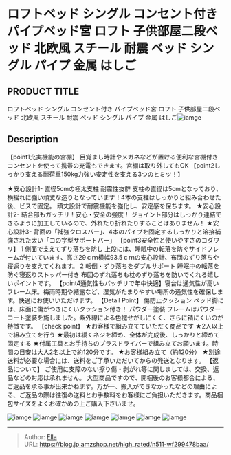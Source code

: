 # ロフトベッド シングル コンセント付き パイプベッド宮 ロフト 子供部屋二段ベッド 北欧風 スチール 耐震 ベッド シングル パイプ 金属 はしご


## PRODUCT TITLE 

ロフトベッド シングル コンセント付き パイプベッド宮 ロフト 子供部屋二段ベッド 北欧風 スチール 耐震 ベッド シングル パイプ 金属 はしご![iamge](https://b2bfiles1.gigab2b.cn/image/wkseller/303/20231003_c5b6fa3587a8b0319a9600778a49ba99.jpg)

## Description

【point1充実機能の宮棚】
目覚まし時計やメガネなどが置ける便利な宮棚付き
コンセントを使って携帯の充電もできます。宮棚は取り外してもOK
【point2しっかり支える耐荷重150kg力強い安定性を支える3つのヒミツ！】

★安心設計1-
直径5cmの極太支柱 耐震性抜群
支柱の直径は5cmとなっており、横揺れに強い頑丈な造りとなっています！4本の支柱はしっかりと組み合わせた後、ビスで固定。 頑丈設計で耐震機能を強化し、安定感を保ちます。
★安心設計2-
結合部もガッチリ！安心・安全の強度！
ジョイント部分はしっかり連結できるように加工しているので、外れたり折れたりすることはありません！
★安心設計3-
背面の「補強クロスバー」、4本のパイプを固定するしっかりと溶接補強された太い「コの字型サポートバー」
【point3安全性と使いやすさのコダワリ】
1 側面で支えてずり落ちを防し
上段には、睡眠中の転落を防ぐサイドフレームが付いています、高さ29ｃｍ横幅93.5ｃｍの安心設計、布団のずり落ちや寝返りを支えてくれます。
2 転倒・ずり落ちをダブルサポート
睡眠中の転落を防ぐ寝返りストッパー付き
布団のずれ落ちも枕のずり落ちを防いでくれる嬉しいポイントです。
【point4通気性もバッチリで年中快適】寝台は通気性が高いフレーム床。梅雨時期や結露など、湿気がたまりやすい場所の通気性を確保します。快適にお使いいただけます。
【Detail Point】 傷防止クッション ベッド脚には、床面に傷がつきにくいクッション付き！ パウダー塗装 フレームはパウダーコート塗装を施しました。紫外線による色褪せがしにくく、さらに锖にくいのが特徴です。
【check point】
★お客様で組み立てていただく商品です
★2人以上で組み立てを行う
★最初は緩くネジを締め、全体が完成後、しっかりと締めて固定する
★付属工具とお手持ちのプラスドライバーで組み立てお願います。時間の目安は大人2名以上で約120分です。
★お客様組み立て（約120分）
★別途送料が必要な場合には、送料をご了承いただいてからの発送となります。
【返品について】
ご使用に支障のない擦り傷・剥がれ等に関しましては、交換、返品などの対応は承れません。
 大型商品ですので、開梱後のお客様都合による、ご返品を承る事が出来かねます。万が一、搬入ができなかったなどの理由による、ご返品の際は往復の送料とお手数料をお客様にご負担いただきます。商品梱包サイズをよくお確かめの上ご購入下さいませ。



![iamge](https://b2bfiles1.gigab2b.cn/image/wkseller/303/20231022_7ee73faf019017c37797f1f8eedaf878.jpg)
![iamge](https://b2bfiles1.gigab2b.cn/image/wkseller/303/20230112_c09cd6e0a058b74958f904e46fb27afb.jpg)
![iamge](https://b2bfiles1.gigab2b.cn/image/wkseller/303/20211202_afc9a93420de889413fa0ad0bf6a3d73.jpg)
![iamge](https://b2bfiles1.gigab2b.cn/image/wkseller/303/20211202_aa2ee173dedb55e443f4fb9aebc82d4a.jpg)
![iamge](https://b2bfiles1.gigab2b.cn/image/wkseller/303/20211202_cd3fe957ed24e5d04863ac3128dc42e7.jpg)
![iamge](https://b2bfiles1.gigab2b.cn/image/wkseller/303/20211202_2ac355e84e2032711cc9b9efc2ce9120.jpg)
![iamge](https://b2bfiles1.gigab2b.cn/image/wkseller/303/20211202_73077f4ab2a32e8df8f2a93448417da3.jpg)


---

> Author: [Ella](https://blog.jp.amzshop.net/)  
> URL: https://blog.jp.amzshop.net/high_rated/n511-wf299478baa/  

